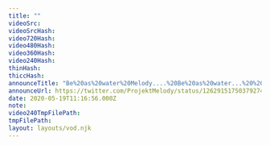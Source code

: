 ```yaml
---
title: ""
videoSrc: 
videoSrcHash: 
video720Hash: 
video480Hash: 
video360Hash: 
video240Hash: 
thinHash: 
thiccHash: 
announceTitle: "Be%20as%20water%20Melody....%20Be%20as%20water...%20%20Thanks%20for%20waiting%21%20I%27m%20all%20together%20and%20online%21%20%20Big%20thanks%20to%20tonights%20sponsor%2C%20%40FAKKU"
announceUrl: https://twitter.com/ProjektMelody/status/1262915175037927425
date: 2020-05-19T11:16:56.000Z
note: 
video240TmpFilePath: 
tmpFilePath: 
layout: layouts/vod.njk
---
```


